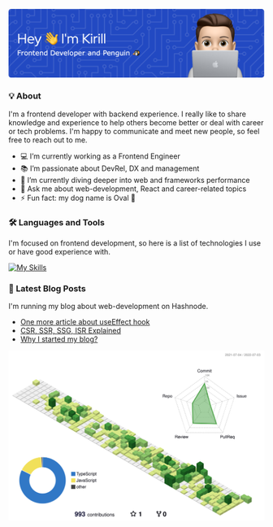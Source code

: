 ![Header](./assets/header-image.png)

### 💡‍ About

I'm a frontend developer with backend experience. I really like to share knowledge and experience to help others become better or deal with career or tech problems. I'm happy to communicate and meet new people, so feel free to reach out to me.

- 💻 I’m currently working as a Frontend Engineer
- 📚 I’m passionate about DevRel, DX and management
- 🌱 I’m currently diving deeper into web and frameworks performance
- 💬 Ask me about web-development, React and career-related topics
- ⚡ Fun fact: my dog name is Oval 🐶

### 🛠️ Languages and Tools

I'm focused on frontend development, so here is a list of technologies I use or have good experience with.

[![My Skills](https://skillicons.dev/icons?i=js,ts,html,css,tailwind,styledcomponents,materialui,react,redux,nextjs,vercel,graphql,apollo,firebase,bash,git,github,webpack,vite,rollupjs&perline=10)](https://skillicons.dev)

### 📘 Latest Blog Posts

I'm running my blog about web-development on Hashnode.

<!-- BLOG-POST-LIST:START -->
- [One more article about useEffect hook](https://kkurko.hashnode.dev/one-more-article-about-useeffect-hook)
- [CSR, SSR, SSG, ISR Explained](https://kkurko.hashnode.dev/csr-ssr-ssg-isr-explained)
- [Why I started my blog?](https://kkurko.hashnode.dev/why-i-started-my-blog)
<!-- BLOG-POST-LIST:END -->

![Stats](./profile-3d-contrib/profile-green-animate.svg)
